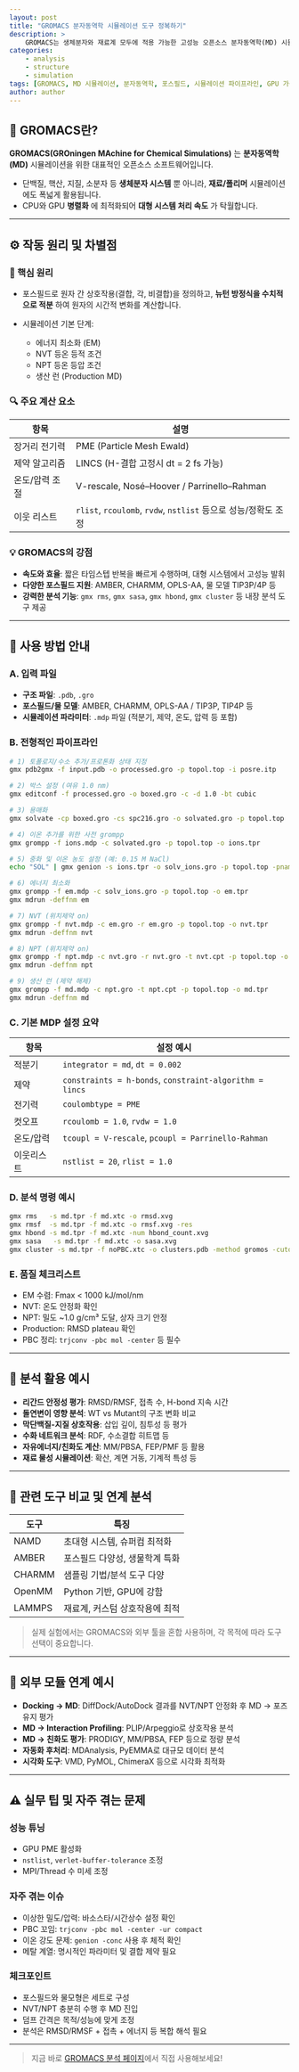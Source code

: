 ```yaml
---
layout: post
title: "GROMACS 분자동역학 시뮬레이션 도구 정복하기"
description: >
    GROMACS는 생체분자와 재료계 모두에 적용 가능한 고성능 오픈소스 분자동역학(MD) 시뮬레이션 도구입니다. 빠른 속도, 다양한 포스필드 지원, 유연한 분석 기능으로 MD 연구의 표준 툴로 자리잡고 있습니다.
categories:
    - analysis
    - structure
    - simulation
tags: [GROMACS, MD 시뮬레이션, 분자동역학, 포스필드, 시뮬레이션 파이프라인, GPU 가속, RMSD, 자유에너지]
author: author
---
```


## 🔬 GROMACS란?

**GROMACS(GROningen MAchine for Chemical Simulations)** 는 **분자동역학(MD)** 시뮬레이션을 위한 대표적인 오픈소스 소프트웨어입니다.

* 단백질, 핵산, 지질, 소분자 등 **생체분자 시스템** 뿐 아니라, **재료/폴리머** 시뮬레이션에도 폭넓게 활용됩니다.
* CPU와 GPU **병렬화** 에 최적화되어 **대형 시스템 처리 속도** 가 탁월합니다.

---

## ⚙️ 작동 원리 및 차별점

### 🧬 핵심 원리

* 포스필드로 원자 간 상호작용(결합, 각, 비결합)을 정의하고, **뉴턴 방정식을 수치적으로 적분** 하여 원자의 시간적 변화를 계산합니다.
* 시뮬레이션 기본 단계:

    * 에너지 최소화 (EM)
    * NVT 등온 등적 조건
    * NPT 등온 등압 조건
    * 생산 런 (Production MD)

### 🔍 주요 계산 요소

| 항목       | 설명                                                   |
| -------- | ---------------------------------------------------- |
| 장거리 전기력  | PME (Particle Mesh Ewald)                            |
| 제약 알고리즘  | LINCS (H-결합 고정시 dt = 2 fs 가능)                        |
| 온도/압력 조절 | V-rescale, Nosé–Hoover / Parrinello–Rahman           |
| 이웃 리스트   | `rlist`, `rcoulomb`, `rvdw`, `nstlist` 등으로 성능/정확도 조정 |

### 💡 GROMACS의 강점

* **속도와 효율**: 짧은 타임스텝 반복을 빠르게 수행하며, 대형 시스템에서 고성능 발휘
* **다양한 포스필드 지원**: AMBER, CHARMM, OPLS-AA, 물 모델 TIP3P/4P 등
* **강력한 분석 기능**: `gmx rms`, `gmx sasa`, `gmx hbond`, `gmx cluster` 등 내장 분석 도구 제공

---

## 📝 사용 방법 안내

### A. 입력 파일

* **구조 파일**: `.pdb`, `.gro`
* **포스필드/물 모델**: AMBER, CHARMM, OPLS-AA / TIP3P, TIP4P 등
* **시뮬레이션 파라미터**: `.mdp` 파일 (적분기, 제약, 온도, 압력 등 포함)

### B. 전형적인 파이프라인

```bash
# 1) 토폴로지/수소 추가/프로톤화 상태 지정
gmx pdb2gmx -f input.pdb -o processed.gro -p topol.top -i posre.itp

# 2) 박스 설정 (여유 1.0 nm)
gmx editconf -f processed.gro -o boxed.gro -c -d 1.0 -bt cubic

# 3) 용매화
gmx solvate -cp boxed.gro -cs spc216.gro -o solvated.gro -p topol.top

# 4) 이온 추가를 위한 사전 grompp
gmx grompp -f ions.mdp -c solvated.gro -p topol.top -o ions.tpr

# 5) 중화 및 이온 농도 설정 (예: 0.15 M NaCl)
echo "SOL" | gmx genion -s ions.tpr -o solv_ions.gro -p topol.top -pname NA -nname CL -neutral -conc 0.15

# 6) 에너지 최소화
gmx grompp -f em.mdp -c solv_ions.gro -p topol.top -o em.tpr
gmx mdrun -deffnm em

# 7) NVT (위치제약 on)
gmx grompp -f nvt.mdp -c em.gro -r em.gro -p topol.top -o nvt.tpr
gmx mdrun -deffnm nvt

# 8) NPT (위치제약 on)
gmx grompp -f npt.mdp -c nvt.gro -r nvt.gro -t nvt.cpt -p topol.top -o npt.tpr
gmx mdrun -deffnm npt

# 9) 생산 런 (제약 해제)
gmx grompp -f md.mdp -c npt.gro -t npt.cpt -p topol.top -o md.tpr
gmx mdrun -deffnm md
```

### C. 기본 MDP 설정 요약

| 항목    | 설정 예시                                                   |
| ----- | ------------------------------------------------------- |
| 적분기   | `integrator = md`, `dt = 0.002`                         |
| 제약    | `constraints = h-bonds`, `constraint-algorithm = lincs` |
| 전기력   | `coulombtype = PME`                                     |
| 컷오프   | `rcoulomb = 1.0`, `rvdw = 1.0`                          |
| 온도/압력 | `tcoupl = V-rescale`, `pcoupl = Parrinello-Rahman`      |
| 이웃리스트 | `nstlist = 20`, `rlist = 1.0`                           |

### D. 분석 명령 예시

```bash
gmx rms   -s md.tpr -f md.xtc -o rmsd.xvg
gmx rmsf  -s md.tpr -f md.xtc -o rmsf.xvg -res
gmx hbond -s md.tpr -f md.xtc -num hbond_count.xvg
gmx sasa   -s md.tpr -f md.xtc -o sasa.xvg
gmx cluster -s md.tpr -f noPBC.xtc -o clusters.pdb -method gromos -cutoff 0.2
```

### E. 품질 체크리스트

* EM 수렴: Fmax < 1000 kJ/mol/nm
* NVT: 온도 안정화 확인
* NPT: 밀도 \~1.0 g/cm³ 도달, 상자 크기 안정
* Production: RMSD plateau 확인
* PBC 정리: `trjconv -pbc mol -center` 등 필수

---

## 🧬 분석 활용 예시

* **리간드 안정성 평가**: RMSD/RMSF, 접촉 수, H-bond 지속 시간
* **돌연변이 영향 분석**: WT vs Mutant의 구조 변화 비교
* **막단백질-지질 상호작용**: 삽입 깊이, 침투성 등 평가
* **수화 네트워크 분석**: RDF, 수소결합 히트맵 등
* **자유에너지/친화도 계산**: MM/PBSA, FEP/PMF 등 활용
* **재료 물성 시뮬레이션**: 확산, 계면 거동, 기계적 특성 등

---

## 🔁 관련 도구 비교 및 연계 분석

| 도구     | 특징                 |
| ------ | ------------------ |
| NAMD   | 초대형 시스템, 슈퍼컴 최적화   |
| AMBER  | 포스필드 다양성, 생물학계 특화  |
| CHARMM | 샘플링 기법/분석 도구 다양    |
| OpenMM | Python 기반, GPU에 강함 |
| LAMMPS | 재료계, 커스텀 상호작용에 최적  |

> 실제 실험에서는 GROMACS와 외부 툴을 혼합 사용하며, 각 목적에 따라 도구 선택이 중요합니다.

---

## 🔗 외부 모듈 연계 예시

* **Docking → MD**: DiffDock/AutoDock 결과를 NVT/NPT 안정화 후 MD → 포즈 유지 평가
* **MD → Interaction Profiling**: PLIP/Arpeggio로 상호작용 분석
* **MD → 친화도 평가**: PRODIGY, MM/PBSA, FEP 등으로 정량 분석
* **자동화 후처리**: MDAnalysis, PyEMMA로 대규모 데이터 분석
* **시각화 도구**: VMD, PyMOL, ChimeraX 등으로 시각화 최적화

---

## ⚠️ 실무 팁 및 자주 겪는 문제

### 성능 튜닝

* GPU PME 활성화
* `nstlist`, `verlet-buffer-tolerance` 조정
* MPI/Thread 수 미세 조정

### 자주 겪는 이슈

* 이상한 밀도/압력: 바소스타/시간상수 설정 확인
* PBC 꼬임: `trjconv -pbc mol -center -ur compact`
* 이온 강도 문제: `genion -conc` 사용 후 체적 확인
* 메탈 계열: 명시적인 파라미터 및 결합 제약 필요

### 체크포인트

* 포스필드와 물모형은 세트로 구성
* NVT/NPT 충분히 수행 후 MD 진입
* 덤프 간격은 목적/성능에 맞게 조정
* 분석은 RMSD/RMSF + 접촉 + 에너지 등 복합 해석 필요

---

> 지금 바로 <a href="#" onclick="window.open('https://curie.kr:444/Analysis/GROMACS', '_blank'); return false;" rel="noopener noreferrer">GROMACS 분석 페이지</a>에서 직접 사용해보세요!

